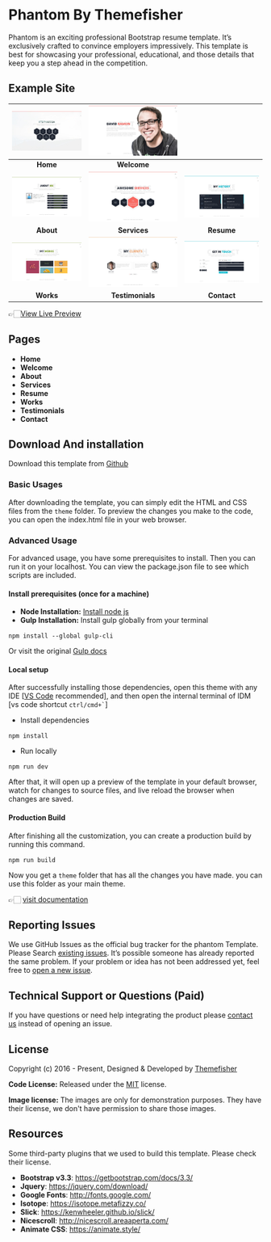 # Phantom By Themefisher

Phantom is an exciting professional Bootstrap resume template. It’s exclusively crafted to convince employers impressively. This template is best for showcasing your professional, educational, and those details that keep you a step ahead in the competition.

<!-- demo -->
## Example Site

| [![](../screenshots/2.jpg)](https://demo.themefisher.com/phantom/) | [![](../screenshots/4.jpg)](https://demo.themefisher.com/phantom/welcome.html) |  |
|:---:|:---:|:---:|
| **Home** | **Welcome**  | |
| [![](../screenshots/3.jpg)](https://demo.themefisher.com/phantom/about.html) | [![](../screenshots/6.jpg)](https://demo.themefisher.com/phantom/services.html) | [![](../screenshots/5.jpg)](https://demo.themefisher.com/phantom/resume.html) |
| **About**  | **Services**  | **Resume** |
| [![](../screenshots/7.jpg)](https://demo.themefisher.com/phantom/works.html) | [![](../screenshots/8.jpg)](https://demo.themefisher.com/phantom/testimonials.html) | [![](../screenshots/9.jpg)](https://demo.themefisher.com/phantom/contact.html) |
| **Works**  | **Testimonials**  | **Contact** |

👉🏻[View Live Preview](https://demo.themefisher.com/phantom/)

<!-- resources -->
## Pages

* **Home**
* **Welcome**
* **About**
* **Services**
* **Resume**
* **Works**
* **Testimonials**
* **Contact**

<!-- download -->
## Download And installation

Download this template from [Github](https://github.com/themefisher/phantom/archive/main.zip)

<!-- installation -->
### Basic Usages

After downloading the template, you can simply edit the HTML and CSS files from the `theme` folder. To preview the changes you make to the code, you can open the index.html file in your web browser.

### Advanced Usage

For advanced usage, you have some prerequisites to install. Then you can run it on your localhost. You can view the package.json file to see which scripts are included.

#### Install prerequisites (once for a machine)

* **Node Installation:** [Install node js](https://nodejs.org/en/download/)
* **Gulp Installation:** Install gulp globally from your terminal

```
npm install --global gulp-cli
```

Or visit the original [Gulp docs](https://gulpjs.com/docs/en/getting-started/quick-start)

#### Local setup

After successfully installing those dependencies, open this theme with any IDE [[VS Code](https://code.visualstudio.com/) recommended], and then open the internal terminal of IDM [vs code shortcut <code>ctrl/cmd+\`</code>]

* Install dependencies

```
npm install
```

* Run locally

```
npm run dev
```

After that, it will open up a preview of the template in your default browser, watch for changes to source files, and live reload the browser when changes are saved.

#### Production Build

After finishing all the customization, you can create a production build by running this command.

```
npm run build
```

Now you get a `theme` folder that has all the changes you have made. you can use this folder as your main theme.

👉🏻 [visit documentation](https://docs.themefisher.com/phantom/)

<!-- reporting issue -->
## Reporting Issues

We use GitHub Issues as the official bug tracker for the phantom Template. Please Search [existing issues](https://github.com/themefisher/phantom/issues). It’s possible someone has already reported the same problem.
If your problem or idea has not been addressed yet, feel free to [open a new issue](https://github.com/themefisher/phantom/issues).

<!-- support -->
## Technical Support or Questions (Paid)

If you have questions or need help integrating the product please [contact us](mailto:mehedi@themefisher.com) instead of opening an issue.

<!-- licence -->
## License

Copyright (c) 2016 - Present, Designed & Developed by [Themefisher](https://themefisher.com)

**Code License:** Released under the [MIT](https://github.com/themefisher/phantom/blob/main/LICENSE) license.

**Image license:** The images are only for demonstration purposes. They have their license, we don't have permission to share those images.

<!-- resources -->
## Resources

Some third-party plugins that we used to build this template. Please check their license.

* **Bootstrap v3.3**: <https://getbootstrap.com/docs/3.3/>
* **Jquery**: <https://jquery.com/download/>
* **Google Fonts**: <http://fonts.google.com/>
* **Isotope**: <https://isotope.metafizzy.co/>
* **Slick**: <https://kenwheeler.github.io/slick/>
* **Nicescroll**: <http://nicescroll.areaaperta.com/>
* **Animate CSS**: <https://animate.style/>
